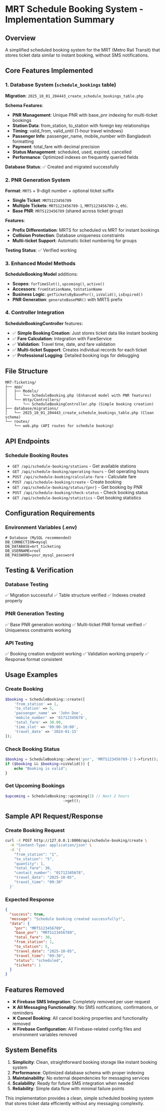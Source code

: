 # MRT Schedule Booking System - Implementation Summary

## Overview

A simplified scheduled booking system for the MRT (Metro Rail Transit) that stores ticket data similar to instant booking, without SMS notifications.

## Core Features Implemented

### 1. Database System (`schedule_bookings` table)

**Migration**: `2025_10_01_204443_create_schedule_bookings_table.php`

**Schema Features**:
- **PNR Management**: Unique PNR with base_pnr indexing for multi-ticket bookings
- **Station Data**: from_station, to_station with foreign key relationships
- **Timing**: valid_from, valid_until (1-hour travel windows)
- **Passenger Info**: passenger_name, mobile_number with Bangladesh formatting
- **Payment**: total_fare with decimal precision
- **Status Management**: scheduled, used, expired, cancelled
- **Performance**: Optimized indexes on frequently queried fields

**Database Status**: ✅ Created and migrated successfully

### 2. PNR Generation System

**Format**: `MRTS` + 9-digit number + optional ticket suffix
- **Single Ticket**: `MRTS123456789`
- **Multiple Tickets**: `MRTS123456789-1`, `MRTS123456789-2`, etc.
- **Base PNR**: `MRTS123456789` (shared across ticket group)

**Features**:
- **Prefix Differentiation**: MRTS for scheduled vs MRT for instant bookings
- **Collision Protection**: Database uniqueness constraints
- **Multi-ticket Support**: Automatic ticket numbering for groups

**Testing Status**: ✅ Verified working

### 3. Enhanced Model Methods

**ScheduleBooking Model** additions:
- **Scopes**: `forTimeSlot()`, `upcoming()`, `active()`
- **Accessors**: `fromStationName`, `toStationName`
- **Business Logic**: `getTicketsByBasePnr()`, `isValid()`, `isExpired()`
- **PNR Generation**: `generateBasePNR()` with MRTS prefix

### 4. Controller Integration

**ScheduleBookingController** features:
- ✅ **Simple Booking Creation**: Just stores ticket data like instant booking
- ✅ **Fare Calculation**: Integration with FareService
- ✅ **Validation**: Travel time, date, and fare validation
- ✅ **Multi-ticket Support**: Creates individual records for each ticket
- ✅ **Professional Logging**: Detailed booking logs for debugging

## File Structure

```
MRT-Ticketing/
├── app/
│   ├── Models/
│   │   └── ScheduleBooking.php (Enhanced model with PNR features)
│   └── Http/Controllers/
│       └── ScheduleBookingController.php (Simple booking creation)
├── database/migrations/
│   └── 2025_10_01_204443_create_schedule_bookings_table.php (Clean schema)
└── routes/
    └── web.php (API routes for schedule booking)
```

## API Endpoints

### Schedule Booking Routes
- `GET /api/schedule-booking/stations` - Get available stations
- `GET /api/schedule-booking/operating-hours` - Get operating hours
- `POST /api/schedule-booking/calculate-fare` - Calculate fare
- `POST /api/schedule-booking/create` - Create booking
- `GET /api/schedule-booking/status/{pnr}` - Get booking by PNR
- `POST /api/schedule-booking/check-status` - Check booking status
- `GET /api/schedule-booking/statistics` - Get booking statistics

## Configuration Requirements

### Environment Variables (.env)
```env
# Database (MySQL recommended)
DB_CONNECTION=mysql
DB_DATABASE=mrt_ticketing
DB_USERNAME=root
DB_PASSWORD=your_mysql_password
```

## Testing & Verification

### Database Testing
✅ Migration successful
✅ Table structure verified
✅ Indexes created properly

### PNR Generation Testing
✅ Base PNR generation working
✅ Multi-ticket PNR format verified
✅ Uniqueness constraints working

### API Testing
✅ Booking creation endpoint working
✅ Validation working properly
✅ Response format consistent

## Usage Examples

### Create Booking
```php
$booking = ScheduleBooking::create([
    'from_station' => 1,
    'to_station' => 5,
    'passenger_name' => 'John Doe',
    'mobile_number' => '01712345678',
    'total_fare' => 30.00,
    'time_slot' => '09:00-10:00',
    'travel_date' => '2024-01-15'
]);
```

### Check Booking Status
```php
$booking = ScheduleBooking::where('pnr', 'MRTS123456789-1')->first();
if ($booking && $booking->isValid()) {
    echo "Booking is valid";
}
```

### Get Upcoming Bookings
```php
$upcoming = ScheduleBooking::upcoming(2) // Next 2 hours
                          ->get();
```

## Sample API Request/Response

### Create Booking Request
```bash
curl -X POST http://127.0.0.1:8000/api/schedule-booking/create \
  -H "Content-Type: application/json" \
  -d '{
    "from_station": "1",
    "to_station": "5", 
    "quantity": 1,
    "total_fare": 30,
    "contact_number": "01712345678",
    "travel_date": "2025-10-05",
    "travel_time": "09:30"
  }'
```

### Expected Response
```json
{
  "success": true,
  "message": "Schedule booking created successfully!",
  "data": {
    "pnr": "MRTS123456789",
    "base_pnr": "MRTS123456789",
    "total_fare": 30,
    "from_station": 1,
    "to_station": 5,
    "travel_date": "2025-10-05",
    "travel_time": "09:30",
    "status": "scheduled",
    "tickets": 1
  }
}
```

## Features Removed

- ❌ **Firebase SMS Integration**: Completely removed per user request
- ❌ **All Messaging Functionality**: No SMS notifications, confirmations, or reminders
- ❌ **Cancel Booking**: All cancel booking properties and functionality removed
- ❌ **Firebase Configuration**: All Firebase-related config files and environment variables removed

## System Benefits

1. **Simplicity**: Clean, straightforward booking storage like instant booking system
2. **Performance**: Optimized database schema with proper indexing
3. **Maintainability**: No external dependencies for messaging services
4. **Scalability**: Ready for future SMS integration when needed
5. **Reliability**: Simple data flow with minimal failure points

This implementation provides a clean, simple scheduled booking system that stores ticket data efficiently without any messaging complexity.